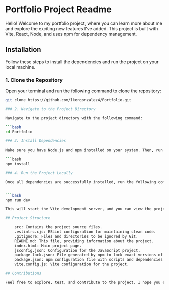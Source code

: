# Portfolio Project Readme

Hello! Welcome to my portfolio project, where you can learn more about me and explore the exciting new features I've added. This project is built with Vite, React, Node, and uses npm for dependency management.

## Installation

Follow these steps to install the dependencies and run the project on your local machine.

### 1. Clone the Repository

Open your terminal and run the following command to clone the repository:

```bash
git clone https://github.com/Ikergonzalez4/Portfolio.git

### 2. Navigate to the Project Directory

Navigate to the project directory with the following command:

```bash
cd Portfolio

### 3. Install Dependencies

Make sure you have Node.js and npm installed on your system. Then, run the following command to install the dependencies:

```bash
npm install

### 4. Run the Project Locally

Once all dependencies are successfully installed, run the following command to start the development server:


```bash
npm run dev

This will start the Vite development server, and you can view the project in your browser by accessing http://localhost:3000.

## Project Structure

    src: Contains the project source files.
    .eslintrc.cjs: ESLint configuration for maintaining clean code.
    .gitignore: Files and directories to be ignored by Git.
    README.md: This file, providing information about the project.
    index.html: Main project page.
    jsconfig.json: Configuration for the JavaScript project.
    package-lock.json: File generated by npm to lock exact versions of dependencies.
    package.json: npm configuration file with scripts and dependencies.
    vite.config.js: Vite configuration for the project.

## Contributions

Feel free to explore, test, and contribute to the project. I hope you enjoy exploring my portfolio!